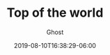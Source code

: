 ---
title: "Top of the world"
date: 2019-08-10T16:38:29-06:00
draft: false
resizeImages: false
categories: ['Travel','Grand Canyon']
tags: [Arizona]
toc: false
author: "Ghost"
featuredImage: img/20180801_174310.jpg
#featuredImage: https://ome-blog-pictures.s3.amazonaws.com/20201219_090825.jpg
---